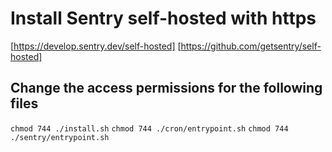 # Install Sentry self-hosted with https

[https://develop.sentry.dev/self-hosted]
[https://github.com/getsentry/self-hosted]

## Change the access permissions for the following files

`chmod 744 ./install.sh`
`chmod 744 ./cron/entrypoint.sh`
`chmod 744 ./sentry/entrypoint.sh`
